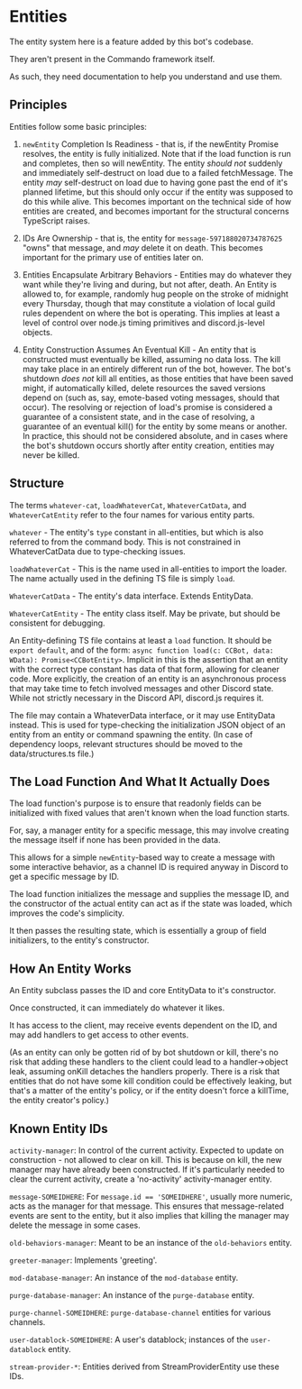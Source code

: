 # Entities

The entity system here is a feature added by this bot's codebase.

They aren't present in the Commando framework itself.

As such, they need documentation to help you understand and use them.

## Principles

Entities follow some basic principles:

1. `newEntity` Completion Is Readiness - that is, if the newEntity Promise
 resolves, the entity is fully initialized.
Note that if the load function is run and completes, then so will newEntity.
The entity *should not* suddenly and immediately self-destruct on load due to a
 failed fetchMessage.
The entity *may* self-destruct on load due to having gone past the end of it's
 planned lifetime, but this should only occur if the entity was supposed to
 do this while alive.
This becomes important on the technical side of how entities are created,
 and becomes important for the structural concerns TypeScript raises.

2. IDs Are Ownership - that is, the entity for `message-597188020734787625`
 "owns" that message, and *may* delete it on death.
This becomes important for the primary use of entities later on.

3. Entities Encapsulate Arbitrary Behaviors - Entities may do whatever they want
 while they're living and during, but not after, death.
An Entity is allowed to, for example, randomly hug people on the stroke of
 midnight every Thursday, though that may constitute a violation of local guild
 rules dependent on where the bot is operating.
This implies at least a level of control over node.js timing primitives and
 discord.js-level objects.

4. Entity Construction Assumes An Eventual Kill - An entity that is constructed
 must eventually be killed, assuming no data loss.
The kill may take place in an entirely different run of the bot, however.
The bot's shutdown *does not* kill all entities, as those entities that have
 been saved might, if automatically killed, delete resources the saved versions
 depend on (such as, say, emote-based voting messages, should that occur).
The resolving or rejection of load's promise is considered a guarantee of a
 consistent state, and in the case of resolving, a guarantee of an eventual
 kill() for the entity by some means or another.
In practice, this should not be considered absolute, and in cases where the
 bot's shutdown occurs shortly after entity creation, entities may never be
 killed.

## Structure

The terms `whatever-cat`, `loadWhateverCat`, `WhateverCatData`,
 and `WhateverCatEntity` refer to the four names for various entity parts.

`whatever` - The entity's `type` constant in all-entities, but which is also
 referred to from the command body.
This is not constrained in WhateverCatData due to type-checking issues.

`loadWhateverCat` - This is the name used in all-entities to import the loader.
The name actually used in the defining TS file is simply `load`.

`WhateverCatData` - The entity's data interface. Extends EntityData.

`WhateverCatEntity` - The entity class itself.
May be private, but should be consistent for debugging.

An Entity-defining TS file contains at least a `load` function.
It should be `export default`, and of the form:
 `async function load(c: CCBot, data: WData): Promise<CCBotEntity>`.
Implicit in this is the assertion that an entity with the correct type constant
 has data of that form, allowing for cleaner code.
More explicitly, the creation of an entity is an asynchronous process that may
 take time to fetch involved messages and other Discord state.
While not strictly necessary in the Discord API, discord.js requires it.

The file may contain a WhateverData interface, or it may use EntityData instead.
This is used for type-checking the initialization JSON object of an entity from
 an entity or command spawning the entity.
(In case of dependency loops, relevant structures should be moved
 to the data/structures.ts file.)

## The Load Function And What It Actually Does

The load function's purpose is to ensure that readonly fields can be initialized
 with fixed values that aren't known when the load function starts.

For, say, a manager entity for a specific message, this may involve creating
 the message itself if none has been provided in the data.

This allows for a simple `newEntity`-based way to create a message with some
 interactive behavior, as a channel ID is required anyway in Discord to get
 a specific message by ID.

The load function initializes the message and supplies the message ID,
 and the constructor of the actual entity can act as if the state was loaded,
 which improves the code's simplicity.

It then passes the resulting state, which is essentially a group of field
 initializers, to the entity's constructor.

## How An Entity Works

An Entity subclass passes the ID and core EntityData to it's constructor.

Once constructed, it can immediately do whatever it likes.

It has access to the client, may receive events dependent on the ID,
 and may add handlers to get access to other events.

(As an entity can only be gotten rid of by bot shutdown or kill, there's no risk
 that adding these handlers to the client could lead to a handler->object leak,
 assuming onKill detaches the handlers properly.
There is a risk that entities that do not have some kill condition could be
 effectively leaking, but that's a matter of the entity's policy,
 or if the entity doesn't force a killTime, the entity creator's policy.)

## Known Entity IDs

`activity-manager`: In control of the current activity.
Expected to update on construction - not allowed to clear on kill.
This is because on kill, the new manager may have already been constructed.
If it's particularly needed to clear the current activity,
 create a 'no-activity' activity-manager entity.

`message-SOMEIDHERE`: For `message.id == 'SOMEIDHERE'`, usually more numeric,
 acts as the manager for that message.
This ensures that message-related events are sent to the entity, but it also
 implies that killing the manager may delete the message in some cases.

`old-behaviors-manager`: Meant to be an instance of the `old-behaviors` entity.

`greeter-manager`: Implements 'greeting'.

`mod-database-manager`: An instance of the `mod-database` entity.

`purge-database-manager`: An instance of the `purge-database` entity.

`purge-channel-SOMEIDHERE`: `purge-database-channel` entities for various channels.

`user-datablock-SOMEIDHERE`: A user's datablock; instances of the `user-datablock` entity.

`stream-provider-*`: Entities derived from StreamProviderEntity use these IDs.